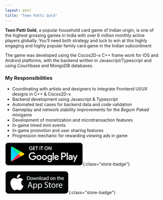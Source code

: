 ```yaml
---
layout: post
title: "Teen Patti Gold"
---
```


**Teen Patti Gold**, a popular household card game of Indian origin, is one of the highest grossing games in India with over 6 million monthly active players globally. You’ll need both strategy and luck to win at this highly engaging and highly popular family card game in the Indian subcontinent

The game was developed using the Cocos2D-x C++ frame work for iOS and Android platforms, with the backend written in Javascript/Typescript and using Couchbase and MongoDB databases.

### My Responsibilities
- Coordinating with artists and designers to integrate Frontend UI/UX designs in C++ & Cocos2D-x
- Backend development using Javascript & Typescript
- Automated test cases for backend data and code validation
- Gameplay and network stability improvements for the *Begum Pakad* minigame
- Development of monetization and microtransaction features
- In-game timed mini events
- In-game promotion and user sharing features
- Progression mechanic for rewarding viewing ads in game

[![Play Store Link](/assets/media/google-play-badge.png)](https://play.google.com/store/apps/details?id=com.teenpatti.hd.gold&hl=en_IN&gl=US){:class="store-badge"}

[![App Store Link](/assets/media/app-store-badge.png)](https://apps.apple.com/us/app/teen-patti-gold-with-rummy/id889200846){:class="store-badge"}